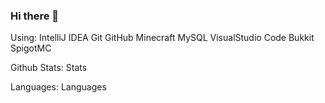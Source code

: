 ### Hi there 👋

Using:
IntelliJ IDEA Git GitHub Minecraft MySQL VisualStudio Code Bukkit SpigotMC

Github Stats:
Stats

Languages:
Languages
